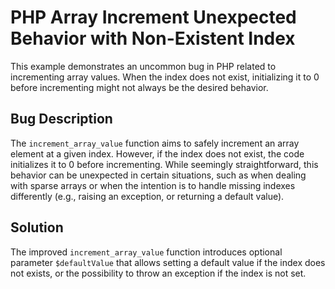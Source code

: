 # PHP Array Increment Unexpected Behavior with Non-Existent Index

This example demonstrates an uncommon bug in PHP related to incrementing array values. When the index does not exist, initializing it to 0 before incrementing might not always be the desired behavior.

## Bug Description
The `increment_array_value` function aims to safely increment an array element at a given index. However, if the index does not exist, the code initializes it to 0 before incrementing. While seemingly straightforward, this behavior can be unexpected in certain situations, such as when dealing with sparse arrays or when the intention is to handle missing indexes differently (e.g., raising an exception, or returning a default value).

## Solution
The improved `increment_array_value` function introduces optional parameter `$defaultValue` that allows setting a default value if the index does not exists, or the possibility to throw an exception if the index is not set. 
